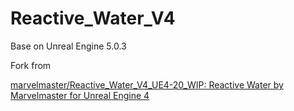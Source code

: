 # Reactive_Water_V4



Base on Unreal Engine 5.0.3



Fork from

[marvelmaster/Reactive_Water_V4_UE4-20_WIP: Reactive Water by Marvelmaster for Unreal Engine 4](https://github.com/marvelmaster/Reactive_Water_V4_UE4-20_WIP)


